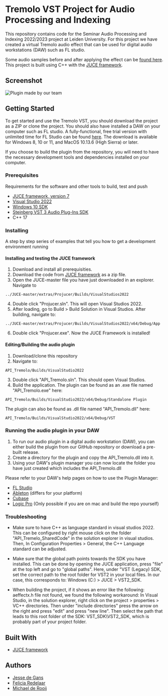 
# Tremolo VST Project for Audio Processing and Indexing

This repository contains code for the Seminar Audio Processing and Indexing 2022/2023 project at Leiden University. For this project we have created a virtual Tremolo audio effect that can be used for digital audio workstations (DAW) such as FL studio. 

Some audio samples before and after applying the effect can be [found here](https://fredelaar.github.io/API-project2022-tremolo/). This project is built using C++ with the [JUCE framework](https://github.com/juce-framework/JUCE).

## Screenshot
![Plugin made by our team](plugin-team.PNG?raw=true)


## Getting Started

To get started and use the Tremolo VST, you should download the project as a ZIP or clone the project. You should also have installed a DAW on your computer such as FL studio. A fully-functional, free trial version with unlimited time for FL Studio can be found [here](https://www.image-line.com/fl-studio-download/). The download is available for Windows 8, 10 or 11, and MacOS 10.13.6 (High Sierra) or later.

If you choose to build the plugin from the repository, you will need to have the necessary development tools and dependencies installed on your computer.

### Prerequisites

Requirements for the software and other tools to build, test and push 
- [JUCE framework, version 7](https://github.com/juce-framework/JUCE)
- [Visual Studio 2022](https://visualstudio.microsoft.com/downloads/)
- [Windows 10 SDK](https://developer.microsoft.com/en-us/windows/downloads/windows-sdk/)
- [Steinberg VST 3 Audio Plug-Ins SDK](https://www.steinberg.net/developers/) 
- C++ 17 


### Installing

A step by step series of examples that tell you how to get a development environment running

#### Installing and testing the JUCE framework

1. Download and install all prerequisities.
2. Download the code from [JUCE framework](https://github.com/juce-framework/JUCE) as a zip file. 
3. Open the JUCE-master file you have just downloaded in an explorer. Navigate to
   
```../JUCE-master/extras/Projucer/Builds/VisualStudios2022```

4. Double click "Projucer.sln". This will open Visual Studios 2022.
5. After loading, go to Build > Build Solution in Visual Studios. After building, navigate to: 

```../JUCE-master/extras/Projucer/Builds/VisualStudios2022/x64/Debug/App```

6. Double click "Projucer.exe". Now the JUCE Framework is installed! 

#### Editing/Building the audio plugin
1. Download/clone this repository 
2. Navigate to:

```API_Tremolo/Builds/VisualStudio2022```

3. Double click "API_Tremolo.sln". This should open Visual Studios. 
4. Build the application. The plugin can be found as an .exe file named "API_Tremolo.exe" here:

```API_Tremolo/Builds/VisualStudio2022/x64/Debug/Standalone Plugin```

The plugin can also be found as .dll file named "API_Tremolo.dll" here:

```API_Tremolo/Builds/VisualStudio2022/x64/Debug/VST```


### Running the audio plugin in your DAW
1. To run our audio plugin in a digital audio workstation (DAW), you can either build the plugin from our GitHub repository or download a pre-built release.
2. Create a directory for the plugin and copy the API_Tremolo.dll into it.
3. Using your DAW's plugin manager you can now locate the folder you have just created which includes the API_Tremolo.dll

Please refer to your DAW's help pages on how to use the Plugin Manager:
- [FL Studio](https://www.image-line.com/fl-studio-learning/fl-studio-online-manual/html/basics_externalplugins.htm )
- [Ableton](https://help.ableton.com/hc/en-us/articles/209071729-Using-VST-plug-ins-on-Windows) (differs for your platform)
- [Cubase](https://steinberg.help/cubase_pro/v10.5/en/cubase_nuendo/topics/installing_and_managing_plugins/installing_and_managing_plugins_plugin_manager_installing_vst_plugins_c.html)
- [Logic Pro](https://support.apple.com/guide/logicpro/use-the-plug-in-manager-lgcp9e26ef17/mac) (Only possible if you are on mac and build the repo yourself)



### Troubleshooting
* Make sure to have C++ as language standard in visual studios 2022. This can be configured by right mouse click on the folder "API_Tremelo_SharedCode" in the solution explorer in visual studios. Then, In Configuration Properties > General, the C++ Language standard can be adjusted. 

* Make sure that the global path points towards the SDK you have installed. This can be done by opening the JUCE application, press "file" at the top left and go to "global paths". Here, under "VST (Legacy) SDK, set the correct path to the root folder for VST2 in your local files. In our case, this corresponds to: Windows (C:) > JUCE > VST2_SDK.

* When building the project, if it shows an error like the following: aeffectx.h file not found, we found the following workaround: In Visual Studio, in the solution explorer, right click on the project > properties > VC++ directories. Then under "include directories" press the arrow on the right and press "edit" and press "new line". Then select the path that leads to this root folder of the SDK: VST_SDK\VST2_SDK, which is probably part of your project folder.

## Built With

  - [JUCE framework](https://github.com/juce-framework/JUCE)



## Authors

  - [Jesse de Gans](https://github.com/jessedegans)
  - [Felicia Redelaar](https://github.com/fRedelaar)
  - [Michael de Rooij](https://github.com/michaael2000)

